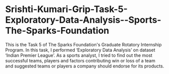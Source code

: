 # Srishti-Kumari-Grip-Task-5-Exploratory-Data-Analysis--Sports-The-Sparks-Foundation
This is the Task 5 of The Sparks Foundation's Graduate Rotatory Internship Program. In this task, I performed ‘Exploratory Data Analysis’ on dataset ‘Indian Premier League’. As a sports analyst, I tried to find out the most successful teams, players and factors contributing win or loss of a team and suggested teams or players a company should endorse for its products.
